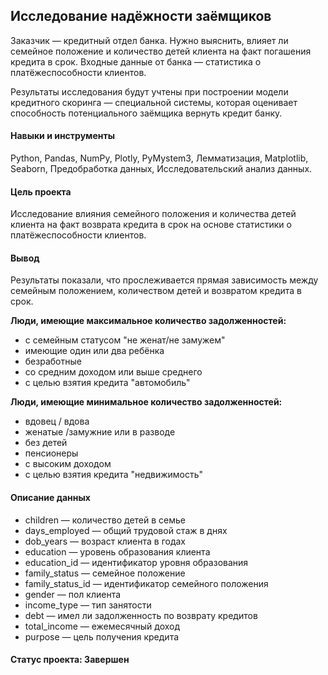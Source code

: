 ## Исследование надёжности заёмщиков

Заказчик — кредитный отдел банка. 
Нужно выяснить, влияет ли семейное положение и количество детей клиента на факт погашения кредита в срок. 
Входные данные от банка — статистика о платёжеспособности клиентов.

Результаты исследования будут учтены при построении модели кредитного скоринга — специальной системы, 
которая оценивает способность потенциального заёмщика вернуть кредит банку.

#### Навыки и инструменты

Python, Pandas, NumPy, Plotly, PyMystem3, Лемматизация, Matplotlib, Seaborn, Предобработка данных, Исследовательский анализ данных.

#### Цель проекта

Исследование влияния семейного положения и количества детей клиента на факт возврата кредита в срок на основе статистики о платёжеспособности клиентов.

#### Вывод 

Результаты показали, что прослеживается прямая зависимость между семейным положением, количеством детей и возвратом кредита в срок.

**Люди, имеющие максимальное количество задолженностей:**

* с семейным статусом "не женат/не замужем"
* имеющие один или два ребёнка
* безработные
* со средним доходом или выше среднего
* с целью взятия кредита "автомобиль"

**Люди, имеющие минимальное количество задолженностей:**

* вдовец / вдова
* женатые /замужние или в разводе
* без детей
* пенсионеры
* с высоким доходом
* с целью взятия кредита "недвижимость"

#### Описание данных

* children — количество детей в семье
* days_employed — общий трудовой стаж в днях
* dob_years — возраст клиента в годах
* education — уровень образования клиента
* education_id — идентификатор уровня образования
* family_status — семейное положение
* family_status_id — идентификатор семейного положения
* gender — пол клиента
* income_type — тип занятости
* debt — имел ли задолженность по возврату кредитов
* total_income — ежемесячный доход
* purpose — цель получения кредита

#### Статус проекта: Завершен
